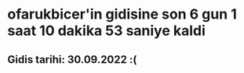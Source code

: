 # ofarukbicer'in gidisine son 6 gun 1 saat 10 dakika 53 saniye kaldi

## Gidis tarihi: 30.09.2022 :(